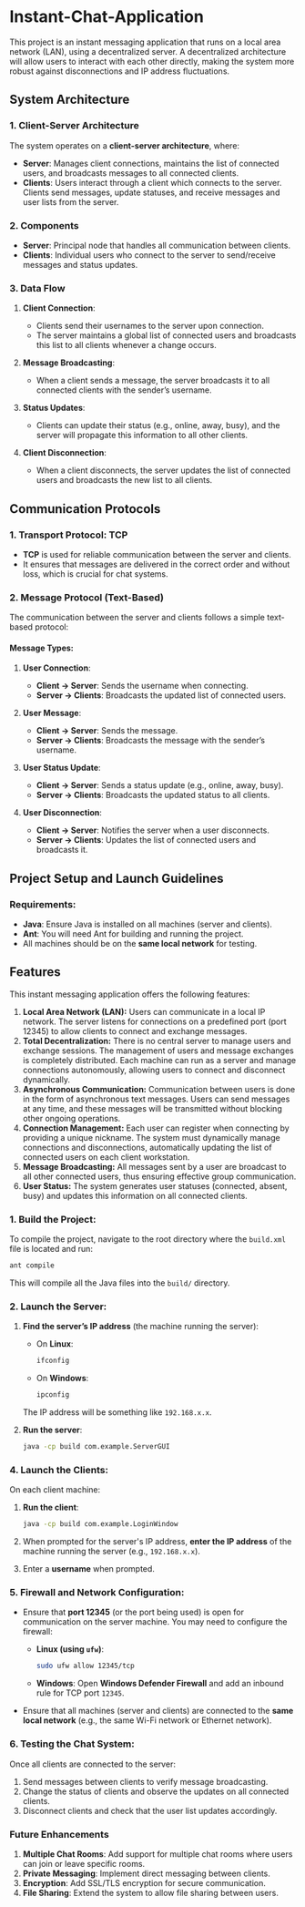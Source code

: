# Instant-Chat-Application
This project is an instant messaging application that runs on a local area network (LAN), using a decentralized server. A decentralized architecture will allow users to interact with each other directly, making the system more robust against disconnections and IP address fluctuations.

## System Architecture

### 1. Client-Server Architecture

The system operates on a **client-server architecture**, where:
- **Server**: Manages client connections, maintains the list of connected users, and broadcasts messages to all connected clients.
- **Clients**: Users interact through a client which connects to the server. Clients send messages, update statuses, and receive messages and user lists from the server.

### 2. Components

- **Server**: Principal node that handles all communication between clients.
- **Clients**: Individual users who connect to the server to send/receive messages and status updates.

### 3. Data Flow

1. **Client Connection**:
   - Clients send their usernames to the server upon connection.
   - The server maintains a global list of connected users and broadcasts this list to all clients whenever a change occurs.
   
2. **Message Broadcasting**:
   - When a client sends a message, the server broadcasts it to all connected clients with the sender’s username.
   
3. **Status Updates**:
   - Clients can update their status (e.g., online, away, busy), and the server will propagate this information to all other clients.

4. **Client Disconnection**:
   - When a client disconnects, the server updates the list of connected users and broadcasts the new list to all clients.

## Communication Protocols

### 1. Transport Protocol: **TCP**

- **TCP** is used for reliable communication between the server and clients.
- It ensures that messages are delivered in the correct order and without loss, which is crucial for chat systems.

### 2. Message Protocol (Text-Based)

The communication between the server and clients follows a simple text-based protocol:

#### **Message Types**:

1. **User Connection**:
   - **Client → Server**: Sends the username when connecting.
   - **Server → Clients**: Broadcasts the updated list of connected users.

2. **User Message**:
   - **Client → Server**: Sends the message.
   - **Server → Clients**: Broadcasts the message with the sender’s username.

3. **User Status Update**:
   - **Client → Server**: Sends a status update (e.g., online, away, busy).
   - **Server → Clients**: Broadcasts the updated status to all clients.

4. **User Disconnection**:
   - **Client → Server**: Notifies the server when a user disconnects.
   - **Server → Clients**: Updates the list of connected users and broadcasts it.

## Project Setup and Launch Guidelines

### Requirements:
- **Java**: Ensure Java is installed on all machines (server and clients).
- **Ant**: You will need Ant for building and running the project.
- All machines should be on the **same local network** for testing.

## Features
This instant messaging application offers the following features:

1. **Local Area Network (LAN):**
Users can communicate in a local IP network.
The server listens for connections on a predefined port (port 12345) to allow clients to connect and exchange messages.
2. **Total Decentralization:**
There is no central server to manage users and exchange sessions.
The management of users and message exchanges is completely distributed. Each machine can run as a server and manage connections autonomously, allowing users to connect and disconnect dynamically.
3. **Asynchronous Communication:**
Communication between users is done in the form of asynchronous text messages. Users can send messages at any time, and these messages will be transmitted without blocking other ongoing operations.
4. **Connection Management:**
Each user can register when connecting by providing a unique nickname.
The system must dynamically manage connections and disconnections, automatically updating the list of connected users on each client workstation.
5. **Message Broadcasting:**
All messages sent by a user are broadcast to all other connected users, thus ensuring effective group communication.
6. **User Status:**
The system generates user statuses (connected, absent, busy) and updates this information on all connected clients.


### 1. Build the Project:

To compile the project, navigate to the root directory where the `build.xml` file is located and run:

```bash
ant compile
```

This will compile all the Java files into the `build/` directory.

### 2. Launch the Server:

1. **Find the server’s IP address** (the machine running the server):
   - On **Linux**:
     ```bash
     ifconfig
     ```
   - On **Windows**:
     ```cmd
     ipconfig
     ```
   The IP address will be something like `192.168.x.x`.

2. **Run the server**:
   ```bash
   java -cp build com.example.ServerGUI
   ```

### 4. Launch the Clients:

On each client machine:

1. **Run the client**:
   ```bash
   java -cp build com.example.LoginWindow
   ```

2. When prompted for the server's IP address, **enter the IP address** of the machine running the server (e.g., `192.168.x.x`).

3. Enter a **username** when prompted.

### 5. Firewall and Network Configuration:

- Ensure that **port 12345** (or the port being used) is open for communication on the server machine. You may need to configure the firewall:
   - **Linux (using `ufw`)**:
     ```bash
     sudo ufw allow 12345/tcp
     ```
   - **Windows**:
     Open **Windows Defender Firewall** and add an inbound rule for TCP port `12345`.

- Ensure that all machines (server and clients) are connected to the **same local network** (e.g., the same Wi-Fi network or Ethernet network).

### 6. Testing the Chat System:

Once all clients are connected to the server:
1. Send messages between clients to verify message broadcasting.
2. Change the status of clients and observe the updates on all connected clients.
3. Disconnect clients and check that the user list updates accordingly.

### Future Enhancements

1. **Multiple Chat Rooms**: Add support for multiple chat rooms where users can join or leave specific rooms.
2. **Private Messaging**: Implement direct messaging between clients.
3. **Encryption**: Add SSL/TLS encryption for secure communication.
4. **File Sharing**: Extend the system to allow file sharing between users.
